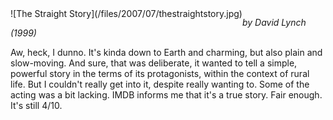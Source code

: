 <!--
.. title: The Straight Story
.. slug: the-straight-story
.. date: 2007-07-22 00:40:15-05:00
.. tags: media,movie,dramatization
.. type: text
-->

<span style="float: left">
![The Straight Story](/files/2007/07/thestraightstory.jpg)
</span>

*by David Lynch (1999)*

Aw, heck, I dunno. It's kinda down to Earth and charming, but also plain
and slow-moving. And sure, that was deliberate, it wanted to tell a
simple, powerful story in the terms of its protagonists, within the
context of rural life. But I couldn't really get into it, despite really
wanting to. Some of the acting was a bit lacking. IMDB informs me that
it's a true story. Fair enough. It's still 4/10.

<br style="clear: both" />
